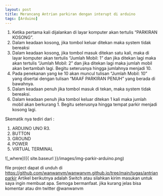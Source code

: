 ```yaml
---
layout: post
title: Merancang Antrian parkiran dengan interupt di arduino
tags: [Arduino]
---
```


1.  Ketika pertama kali dijalankan di layar komputer akan tertulis “PARKIRAN KOSONG”.
3. Dalam keadaan kosong, jika tombol keluar ditekan maka system tidak bereaksi
5. Dalam keadaan kosong, jika tombol masuk ditekan satu kali, maka di layar komputer akan tertulis “Jumlah Mobil: 1” dan jika ditekan lagi maka akan tertulis “Jumlah Mobil: 2” dan jika ditekan lagi maka jumlah mobil akan bertambah  lagi. Begitu seterusnya hingga jumlahnya menjadi 10.
7. Pada penekanan yang ke 10 akan muncul tulisan “Jumlah Mobil: 10” yang disertai dengan tulisan “MAAF PARKIRAN PENUH”  yang berada di bawahnya.
9. Dalam keadaan penuh jika tombol masuk di tekan, maka system tidak bereaksi.
11. Dalam keadaan penuh jika tombol keluar ditekan 1 kali maka jumlah mobil akan berkurang 1. Begitu seterusnya hingga tempat parkir menjadi kosong lagi.

<script src="https://gist.github.com/wanwanvm/493c4dab9fca146fb60687fdbf7d580a.js"></script>


Skematik nya tediri dari :
1. ARDUINO UNO R3.
2. BUTTON
3. GROUND
4. POWER
5. VIRTUAL TERMINAL


![_where]({{ site.baseurl }}/images/img-parkir-arduino.png)
  
file project dapat di unduh di <a href="https://github.com/wanwanvm/wanwanvm.github.io/tree/main/tugas/antrianparkir">https://github.com/wanwanvm/wanwanvm.github.io/tree/main/tugas/antrianparkir</a>
Artikel berikutnya adalah Switch atau silahkan kirim masukan untuk saya ingin membuat apa. Semoga bermanfaat.
jika kurang jelas bisa komentar atau dm twitter @wanwanvm

